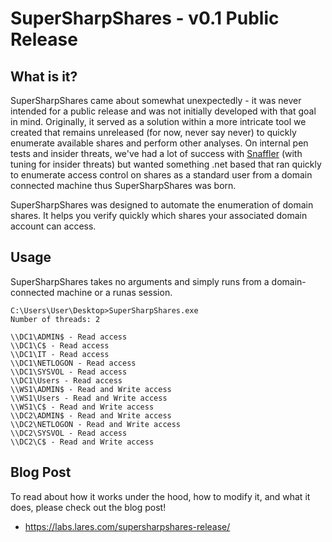 # SuperSharpShares - v0.1 Public Release

## What is it?
SuperSharpShares came about somewhat unexpectedly - it was never intended for a public release and was not initially developed with that goal in mind. Originally, it served as a solution within a more intricate tool we created that remains unreleased (for now, never say never) to quickly enumerate available shares and perform other analyses. On internal pen tests and insider threats, we've had a lot of success with [Snaffler](https://github.com/SnaffCon/Snaffler) (with tuning for insider threats) but wanted something .net based that ran quickly to enumerate access control on shares as a standard user from a domain connected machine thus SuperSharpShares was born.

SuperSharpShares was designed to automate the enumeration of domain shares. It helps you verify quickly which shares your associated domain account can access.

## Usage
SuperSharpShares takes no arguments and simply runs from a domain-connected machine or a runas session.
```
C:\Users\User\Desktop>SuperSharpShares.exe
Number of threads: 2

\\DC1\ADMIN$ - Read access
\\DC1\C$ - Read access
\\DC1\IT - Read access
\\DC1\NETLOGON - Read access
\\DC1\SYSVOL - Read access
\\DC1\Users - Read access
\\WS1\ADMIN$ - Read and Write access
\\WS1\Users - Read and Write access
\\WS1\C$ - Read and Write access
\\DC2\ADMIN$ - Read and Write access
\\DC2\NETLOGON - Read and Write access
\\DC2\SYSVOL - Read access
\\DC2\C$ - Read and Write access
```


## Blog Post
To read about how it works under the hood, how to modify it, and what it does, please check out the blog post!

- https://labs.lares.com/supersharpshares-release/
